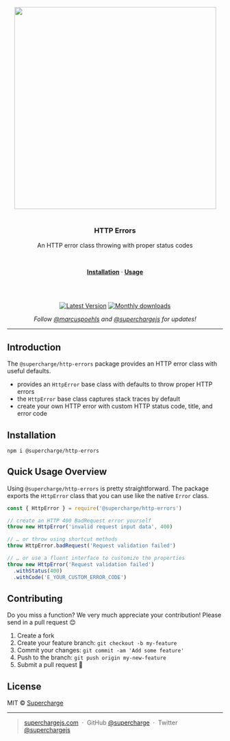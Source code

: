 <div align="center">
  <a href="https://superchargejs.com">
    <img width="471" style="max-width:100%;" src="https://superchargejs.com/images/supercharge-text.svg" />
  </a>
  <br/>
  <br/>
  <p>
    <h3>HTTP Errors</h3>
  </p>
  <p>
    An HTTP error class throwing with proper status codes
  </p>
  <br/>
  <p>
    <a href="#installation"><strong>Installation</strong></a> ·
    <a href="#quick-usage-overview"><strong>Usage</strong></a>
  </p>
  <br/>
  <br/>
  <p>
    <a href="https://www.npmjs.com/package/@supercharge/http-errors"><img src="https://img.shields.io/npm/v/@supercharge/http-errors.svg" alt="Latest Version"></a>
    <a href="https://www.npmjs.com/package/@supercharge/http-errors"><img src="https://img.shields.io/npm/dm/@supercharge/http-errors.svg" alt="Monthly downloads"></a>
  </p>
  <p>
    <em>Follow <a href="http://twitter.com/marcuspoehls">@marcuspoehls</a> and <a href="http://twitter.com/superchargejs">@superchargejs</a> for updates!</em>
  </p>
</div>

---

## Introduction
The `@supercharge/http-errors` package provides an HTTP error class with useful defaults.

- provides an `HttpError` base class with defaults to throw proper HTTP errors
- the `HttpError` base class captures stack traces by default
- create your own HTTP error with custom HTTP status code, title, and error code


## Installation

```
npm i @supercharge/http-errors
```


## Quick Usage Overview
Using `@supercharge/http-errors` is pretty straightforward. The package exports the `HttpError` class that you can use like the native `Error` class.

```js
const { HttpError } = require('@supercharge/http-errors')

// create an HTTP 400 BadRequest error yourself
throw new HttpError('invalid request input data', 400)

// … or throw using shortcut methods
throw HttpError.badRequest('Request validation failed')

// … or use a fluent interface to customize the properties
throw new HttpError('Request validation failed')
  .withStatus(400)
  .withCode('E_YOUR_CUSTOM_ERROR_CODE')
```


## Contributing
Do you miss a function? We very much appreciate your contribution! Please send in a pull request 😊

1.  Create a fork
2.  Create your feature branch: `git checkout -b my-feature`
3.  Commit your changes: `git commit -am 'Add some feature'`
4.  Push to the branch: `git push origin my-new-feature`
5.  Submit a pull request 🚀


## License
MIT © [Supercharge](https://superchargejs.com)

---

> [superchargejs.com](https://superchargejs.com) &nbsp;&middot;&nbsp;
> GitHub [@supercharge](https://github.com/supercharge) &nbsp;&middot;&nbsp;
> Twitter [@superchargejs](https://twitter.com/superchargejs)
